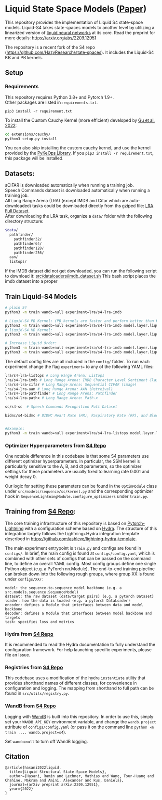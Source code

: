 # Liquid State Space Models ([Paper](https://arxiv.org/abs/2209.12951))

This repository provides the implementation of Liquid S4 state-space models. Liquid-S4 takes state-spaces models to another level by utilizing a linearized version of [liquid neural networks](https://github.com/raminmh/liquid_time_constant_networks) at its core. Read the preprint for more details:
https://arxiv.org/abs/2209.12951

The repository is a recent fork of the S4 repo (https://github.com/HazyResearch/state-spaces). It includes the Liquid-S4 KB and PB kernels.

## Setup

### Requirements
This repository requires Python 3.8+ and Pytorch 1.9+.  
Other packages are listed in `requirements.txt`.

`pip3 install -r requirement.txt`

To install the Custom Cauchy Kernel (more efficient) developed by [Gu et al. 2022](https://github.com/HazyResearch/state-spaces):
```bash
cd extensions/cauchy/
python3 setup.py install
```

You can also skip installing the custom cauchy kernel, and use the kernel provided by the [PyKeOps Library](https://www.kernel-operations.io/keops/python/installation.html). If you `pip3 install -r requirement.txt`, this package will be installed. 

## Datasets:

sCIFAR is downloaded automatically when running a training job.  
Speech Commands dataset is downloaded automatically when running a training job.  
All Long Range Arena (LRA) (except IMDB and Cifar which are auto-downloaded) tasks could be downloaded directly from ths gziped file: [LRA Full Dataset](https://storage.googleapis.com/long-range-arena/lra_release.gz).  
After downloading the LRA task, organize a `data/` folder with the following directory structure:

```bash
$data/
  pathfinder/
    pathfinder32/
    pathfinder64/
    pathfinder128/
    pathfinder256/
  aan/
  listops/
```

If the IMDB dataset did not get downloaded, you can run the following script to download it: [src/dataloaders/imdb_dataset.sh](https://github.com/raminmh/liquid-s4/blob/main/src/dataloaders/imdb_dataset.sh) This bash script places the imdb dataset into a proper 

## Train Liquid-S4 Models

```bash
# plain S4
python3 -m train wandb=null experiment=lra/s4-lra-imdb

# Liquid-S4 PB Kernel: (PB kernels are faster and perform better than KB)
python3 -m train wandb=null experiment=lra/s4-lra-imdb model.layer.liquid_kernel=polyb
# liquid-S4 KB Kernel:
python3 -m train wandb=null experiment=lra/s4-lra-imdb model.layer.liquid_kernel=kb

# Increase Liquid Order:
python3 -m train wandb=null experiment=lra/s4-lra-imdb model.layer.liquid_kernel=polyb model.layer.liquid_degree=3
python3 -m train wandb=null experiment=lra/s4-lra-imdb model.layer.liquid_kernel=kb model.layer.liquid_degree=3

```


The default config files are all included in the `config/` folder. To run each experiment change the flag `experiment=` to any of the following YAML files:  

```bash
lra/s4-lra-listops # Long Range Arena: Listops
lra/s4-lra-imdb # Long Range Arena: IMDB Character Level Sentiment Classification (text)
lra/s4-lra-cifar # Long Range Arena: Sequential CIFAR (image)
lra/s4-lra-aan # Long Range Arena: AAN (Retreival)
lra/s4-lra-pathfinder # Long Range Arena: Pathfinder
lra/s4-lra-pathx # Long Range Arena: Path-x

sc/s4-sc  # Speech Commands Recognition Full Dataset

bidmc/s4-bidmc # BIDMC Heart Rate (HR), Raspiratory Rate (RR), and Blood Oxygen Saturation (SpO2)


#Example: 
python3 -m train wandb=null experiment=lra/s4-lra-listops model.layer.liquid_kernel=polyb model.layer.liquid_degree=2

```

### Optimizer Hyperparameters from [S4 Repo](https://github.com/HazyResearch/state-spaces)

One notable difference in this codebase is that some S4 parameters use different optimizer hyperparameters. In particular, the SSM kernel is particularly sensitive to the A, B, and dt parameters, so the optimizer settings for these parameters are usually fixed to learning rate 0.001 and weight decay 0.

Our logic for setting these parameters can be found in the `OptimModule` class under `src/models/sequence/ss/kernel.py` and the corresponding optimizer hook in `SequenceLightningModule.configure_optimizers` under `train.py`.

## Training from [S4 Repo](https://github.com/HazyResearch/state-spaces):

The core training infrastructure of this repository is based on [Pytorch-Lightning](https://pytorch-lightning.readthedocs.io/en/latest/) with a configuration scheme based on [Hydra](https://hydra.cc/docs/intro/).
The structure of this integration largely follows the Lightning+Hydra integration template described in https://github.com/ashleve/lightning-hydra-template.

The main experiment entrypoint is `train.py` and configs are found in `configs/`.
In brief, the main config is found at `configs/config.yaml`, which is combined with other sets of configs that can be passed on the command line, to define an overall YAML config.
Most config groups define one single Python object (e.g. a PyTorch nn.Module).
The end-to-end training pipeline can broken down into the following rough groups, where group XX is found under `configs/XX/`:
```
model: the sequence-to-sequence model backbone (e.g. a src.models.sequence.SequenceModel)
dataset: the raw dataset (data/target pairs) (e.g. a pytorch Dataset)
loader: how the data is loaded (e.g. a pytorch DataLoader)
encoder: defines a Module that interfaces between data and model backbone
decoder: defines a Module that interfaces between model backbone and targets
task: specifies loss and metrics
```

### Hydra from [S4 Repo](https://github.com/HazyResearch/state-spaces)

It is recommended to read the Hydra documentation to fully understand the configuration framework. For help launching specific experiments, please file an Issue.

### Registries from [S4 Repo](https://github.com/HazyResearch/state-spaces)

This codebase uses a modification of the hydra `instantiate` utility that provides shorthand names of different classes, for convenience in configuration and logging.
The mapping from shorthand to full path can be found in `src/utils/registry.py`.

### WandB from [S4 Repo](https://github.com/HazyResearch/state-spaces)

Logging with [WandB](https://wandb.ai/site) is built into this repository.
In order to use this, simply set your `WANDB_API_KEY` environment variable, and change the `wandb.project` attribute of `configs/config.yaml` (or pass it on the command line `python -m train .... wandb.project=s4`).

Set `wandb=null` to turn off WandB logging.


## Citation

```
@article{hasani2022liquid,
  title={Liquid Structural State-Space Models},
  author={Hasani, Ramin and Lechner, Mathias and Wang, Tsun-Huang and Chahine, Makram and Amini, Alexander and Rus, Daniela},
  journal={arXiv preprint arXiv:2209.12951},
  year={2022}
}

```
